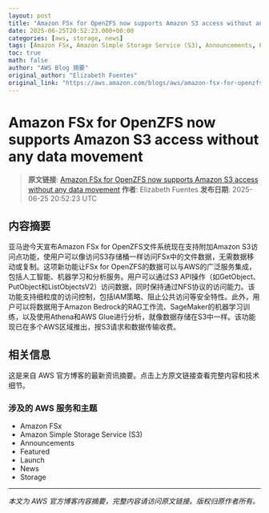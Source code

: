 ```yaml
---
layout: post
title: "Amazon FSx for OpenZFS now supports Amazon S3 access without any data movement"
date: 2025-06-25T20:52:23.000+00:00
categories: [aws, storage, news]
tags: [Amazon FSx, Amazon Simple Storage Service (S3), Announcements, Featured, Launch, News, Storage]
toc: true
math: false
author: "AWS Blog 摘要"
original_author: "Elizabeth Fuentes"
original_link: "https://aws.amazon.com/blogs/aws/amazon-fsx-for-openzfs-now-supports-amazon-s3-access-without-any-data-movement/"
---
```


# Amazon FSx for OpenZFS now supports Amazon S3 access without any data movement

> **原文链接**: [Amazon FSx for OpenZFS now supports Amazon S3 access without any data movement](https://aws.amazon.com/blogs/aws/amazon-fsx-for-openzfs-now-supports-amazon-s3-access-without-any-data-movement/)
> **作者**: Elizabeth Fuentes
> **发布日期**: 2025-06-25 20:52:23 UTC

## 内容摘要

亚马逊今天宣布Amazon FSx for OpenZFS文件系统现在支持附加Amazon S3访问点功能，使用户可以像访问S3存储桶一样访问FSx中的文件数据，无需数据移动或复制。这项新功能让FSx for OpenZFS的数据可以与AWS的广泛服务集成，包括人工智能、机器学习和分析服务。用户可以通过S3 API操作（如GetObject、PutObject和ListObjectsV2）访问数据，同时保持通过NFS协议的访问能力。该功能支持细粒度的访问控制，包括IAM策略、阻止公共访问等安全特性。此外，用户可以将数据用于Amazon Bedrock的RAG工作流、SageMaker的机器学习训练，以及使用Athena和AWS Glue进行分析，就像数据存储在S3中一样。该功能现已在多个AWS区域推出，按S3请求和数据传输收费。

## 相关信息

这是来自 AWS 官方博客的最新资讯摘要。点击上方原文链接查看完整内容和技术细节。

### 涉及的 AWS 服务和主题

- Amazon FSx
- Amazon Simple Storage Service (S3)
- Announcements
- Featured
- Launch
- News
- Storage

---

*本文为 AWS 官方博客内容摘要，完整内容请访问原文链接。版权归原作者所有。*